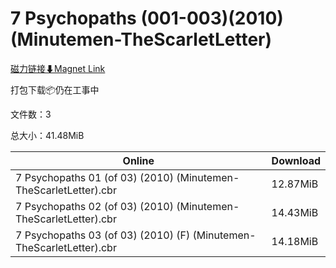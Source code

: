 # 7 Psychopaths (001-003)(2010)(Minutemen-TheScarletLetter)

[磁力链接⬇Magnet Link](magnet:?xt=urn:btih:d265a366946e5da832d3c49c6c9ba52bd1d31fae&dn=7%20Psychopaths%20%28001-003%29%282010%29%28Minutemen-TheScarletLetter%29)

打包下载📦仍在工事中

文件数：3

总大小：41.48MiB

Online | Download
--- | ---
7 Psychopaths 01 (of 03) (2010) (Minutemen-TheScarletLetter).cbr | 12.87MiB
7 Psychopaths 02 (of 03) (2010) (Minutemen-TheScarletLetter).cbr | 14.43MiB
7 Psychopaths 03 (of 03) (2010) (F) (Minutemen-TheScarletLetter).cbr | 14.18MiB